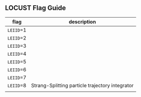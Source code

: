 ## LOCUST Flag Guide

|    flag   |                   description                   |
|-----------|-------------------------------------------------|
| `LEIID`=1 |                                                 |
| `LEIID`=2 |                                                 |
| `LEIID`=3 |                                                 |
| `LEIID`=4 |                                                 |
| `LEIID`=5 |                                                 |
| `LEIID`=6 |                                                 |
| `LEIID`=7 |                                                 |
| `LEIID`=8 | Strang-Splitting particle trajectory integrator |
|           |                                                 |
